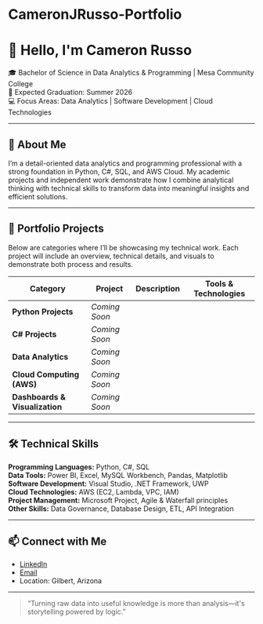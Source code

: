 # CameronJRusso-Portfolio
# 👋 Hello, I'm Cameron Russo
🎓 Bachelor of Science in Data Analytics & Programming | Mesa Community College  
📅 Expected Graduation: Summer 2026  
💻 Focus Areas: Data Analytics | Software Development | Cloud Technologies  

---

## 🧭 About Me
I’m a detail-oriented data analytics and programming professional with a strong foundation in Python, C#, SQL, and AWS Cloud. My academic projects and independent work demonstrate how I combine analytical thinking with technical skills to transform data into meaningful insights and efficient solutions.  

---

## 💼 Portfolio Projects
Below are categories where I’ll be showcasing my technical work. Each project will include an overview, technical details, and visuals to demonstrate both process and results.  

| Category | Project | Description | Tools & Technologies |
|-----------|----------|--------------|----------------------|
| **Python Projects** | *Coming Soon* | | |
| **C# Projects** | *Coming Soon* | | |
| **Data Analytics** | *Coming Soon* | | |
| **Cloud Computing (AWS)** | *Coming Soon* | | |
| **Dashboards & Visualization** | *Coming Soon* | | |

---

## 🛠️ Technical Skills
**Programming Languages:** Python, C#, SQL  
**Data Tools:** Power BI, Excel, MySQL Workbench, Pandas, Matplotlib  
**Software Development:** Visual Studio, .NET Framework, UWP  
**Cloud Technologies:** AWS (EC2, Lambda, VPC, IAM)  
**Project Management:** Microsoft Project, Agile & Waterfall principles  
**Other Skills:** Data Governance, Database Design, ETL, API Integration  

---

## 📫 Connect with Me
- [LinkedIn]([https://www.linkedin.com/in/your-link-here](https://www.linkedin.com/in/cameron-russo-a5634a200))  
- [Email](mailto:camrusso94@gmail.com)  
- Location: Gilbert, Arizona  

---

> “Turning raw data into useful knowledge is more than analysis—it's storytelling powered by logic.”

